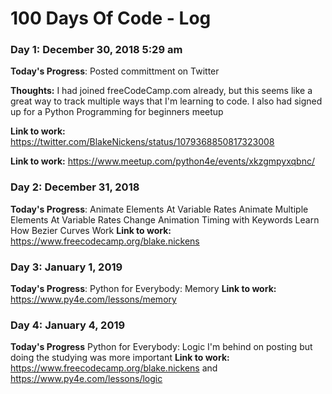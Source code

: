 # 100 Days Of Code - Log

### Day 1: December 30, 2018 5:29 am

**Today's Progress**: Posted committment on Twitter

**Thoughts:** I had joined freeCodeCamp.com already, but this seems like a great way to track multiple ways that I'm learning to code. I also had signed up for a Python Programming for beginners meetup

**Link to work:** https://twitter.com/BlakeNickens/status/1079368850817323008

**Link to work:** https://www.meetup.com/python4e/events/xkzgmpyxqbnc/

### Day 2: December 31, 2018  

**Today's Progress**: Animate Elements At Variable Rates
                      Animate Multiple Elements At Variable Rates
                      Change Animation Timing with Keywords
                      Learn How Bezier Curves Work
**Link to work:**   https://www.freecodecamp.org/blake.nickens

### Day 3: January 1, 2019

**Today's Progress**: Python for Everybody: Memory
**Link to work:**     https://www.py4e.com/lessons/memory

### Day 4: January 4, 2019

**Today's Progress** Python for Everybody: Logic I'm behind on posting but doing the studying was more important 
**Link to work:**     https://www.freecodecamp.org/blake.nickens and https://www.py4e.com/lessons/logic
